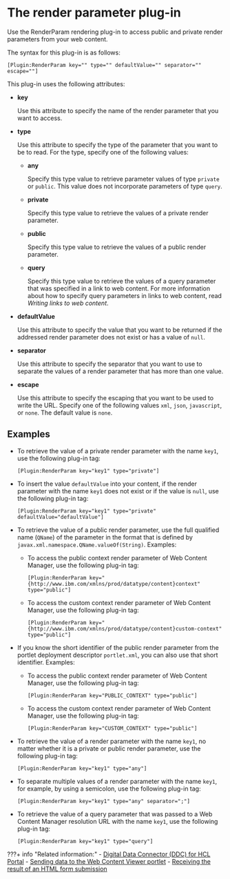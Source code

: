# The render parameter plug-in

Use the RenderParam rendering plug-in to access public and private render parameters from your web content.

The syntax for this plug-in is as follows:

```
[Plugin:RenderParam key="" type="" defaultValue="" separator="" escape=""]
```

This plug-in uses the following attributes:

-   **key**

    Use this attribute to specify the name of the render parameter that you want to access.

-   **type**

    Use this attribute to specify the type of the parameter that you want to be to read. For the type, specify one of the following values:

    -   **any**

        Specify this type value to retrieve parameter values of type `private` or `public`. This value does not incorporate parameters of type `query`.

    -   **private**

        Specify this type value to retrieve the values of a private render parameter.

    -   **public**

        Specify this type value to retrieve the values of a public render parameter.

    -   **query**

        Specify this type value to retrieve the values of a query parameter that was specified in a link to web content. For more information about how to specify query parameters in links to web content, read *Writing links to web content*.

-   **defaultValue**

    Use this attribute to specify the value that you want to be returned if the addressed render parameter does not exist or has a value of `null`.

-   **separator**

    Use this attribute to specify the separator that you want to use to separate the values of a render parameter that has more than one value.

-   **escape**

    Use this attribute to specify the escaping that you want to be used to write the URL. Specify one of the following values `xml`, `json`, `javascript`, or `none`. The default value is `none`.


## Examples

-   To retrieve the value of a private render parameter with the name `key1`, use the following plug-in tag:

    ```
    [Plugin:RenderParam key="key1" type="private"]
    ```

-   To insert the value `defaultValue` into your content, if the render parameter with the name `key1` does not exist or if the value is `null`, use the following plug-in tag:

    ```
    [Plugin:RenderParam key="key1" type="private" defaultValue="defaultValue"]
    
    ```

-   To retrieve the value of a public render parameter, use the full qualified name \(`QName`\) of the parameter in the format that is defined by `javax.xml.namespace.QName.valueOf(String)`. Examples:
    -   To access the public context render parameter of Web Content Manager, use the following plug-in tag:

        ```
        [Plugin:RenderParam key="{http://www.ibm.com/xmlns/prod/datatype/content}context" type="public"]
        ```

    -   To access the custom context render parameter of Web Content Manager, use the following plug-in tag:

        ```
        [Plugin:RenderParam key="{http://www.ibm.com/xmlns/prod/datatype/content}custom-context" type="public"] 
        ```

-   If you know the short identifier of the public render parameter from the portlet deployment descriptor `portlet.xml`, you can also use that short identifier. Examples:
    -   To access the public context render parameter of Web Content Manager, use the following plug-in tag:

        ```
        [Plugin:RenderParam key="PUBLIC_CONTEXT" type="public"]
        ```

    -   To access the custom context render parameter of Web Content Manager, use the following plug-in tag:

        ```
        [Plugin:RenderParam key="CUSTOM_CONTEXT" type="public"]
        ```

-   To retrieve the value of a render parameter with the name `key1`, no matter whether it is a private or public render parameter, use the following plug-in tag:

    ```
    [Plugin:RenderParam key="key1" type="any"] 
    ```

-   To separate multiple values of a render parameter with the name `key1`, for example, by using a semicolon, use the following plug-in tag:

    ```
    [Plugin:RenderParam key="key1" type="any" separator=";"]
    ```

-   To retrieve the value of a query parameter that was passed to a Web Content Manager resolution URL with the name `key1`, use the following plug-in tag:

    ```
    [Plugin:RenderParam key="key1" type="query"]
    ```


???+ info "Related information:"
    - [Digital Data Connector \(DDC\) for HCL Portal](../../../../../../../../extend_dx/ddc/index.md)
    - [Sending data to the Web Content Viewer portlet](../../../../../../../../extend_dx/ddc/implementing_user_interactions/sending_data_to_webcontentviewer_portlet/index.md)
    - [Receiving the result of an HTML form submission](../../../../../../../../extend_dx/ddc/implementing_user_interactions/sending_data_to_webcontentviewer_portlet/plrf_sendata2wcv_receivhtmlform.md)
